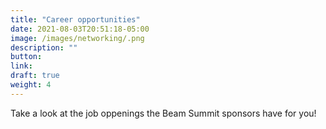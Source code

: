 ```yaml
---
title: "Career opportunities"
date: 2021-08-03T20:51:18-05:00
image: /images/networking/.png
description: ""
button:
link:
draft: true
weight: 4
---
```


Take a look at the job oppenings the Beam Summit sponsors have for you!
